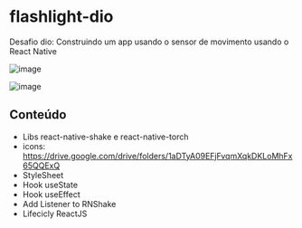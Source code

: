 # flashlight-dio

Desafio dio: Construindo um app usando o sensor de movimento usando o React Native

![image](https://user-images.githubusercontent.com/84165229/176058603-10241ba1-587f-4e02-8e0c-776172c17de7.png)

![image](https://user-images.githubusercontent.com/84165229/176058718-8cf028f0-6334-4474-9404-c7df84dca18d.png)


## Conteúdo

- Libs react-native-shake e react-native-torch
- icons: https://drive.google.com/drive/folders/1aDTyA09EFjFvqmXqkDKLoMhFx65QQExQ
- StyleSheet
- Hook useState
- Hook useEffect
- Add Listener to RNShake
- Lifecicly ReactJS
